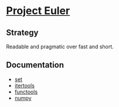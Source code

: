 # [Project Euler](https://projecteuler.net/)

## Strategy

Readable and pragmatic over fast and short.

## Documentation

- [set](https://docs.python.org/3.6/library/stdtypes.html#set)
- [itertools](https://docs.python.org/3.6/library/itertools.html)
- [functools](https://docs.python.org/3.6/library/functools.html)
- [numpy](https://numpy.org/doc/1.18/)

